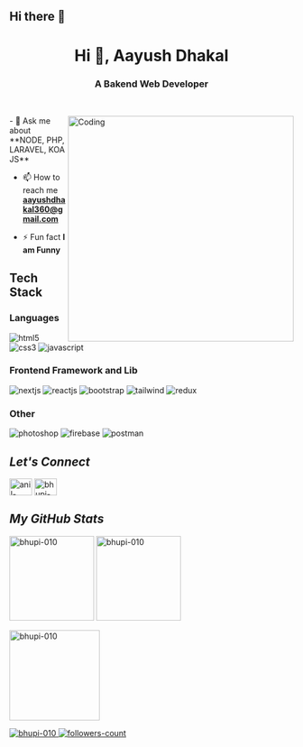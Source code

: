 ## Hi there 👋

<h1 align="center">Hi 👋, Aayush Dhakal</h1>
<h3 align="center">A Bakend Web Developer</h3>
<br>
<!----------------------------------- About Section ------------------------------------>
<div>
  <img align="right" width="400" alt="Coding" src="./coding.gif">
  </p>
- 💬 Ask me about **NODE, PHP, LARAVEL, KOA JS**

- 📫 How to reach me **aayushdhakal360@gmail.com**

- ⚡ Fun fact **I am Funny**
</div>

<!----------------------------------- Tech Stack Section ------------------------------------>
<h2>Tech Stack</h2>
<h3>Languages</h3>
<p>
    <img src="https://img.shields.io/badge/HTML5-E34F26?style=for-the-badge&logo=html5&logoColor=white" alt="html5" />
    <img src="https://img.shields.io/badge/CSS3-1572B6?style=for-the-badge&logo=css3&logoColor=white" alt="css3" />
    <img src="https://img.shields.io/badge/JavaScript-323330?style=for-the-badge&logo=javascript&logoColor=F7DF1E" alt="javascript" />
</p>
<h3>Frontend Framework and Lib</h3>
<p>
     <img src="https://img.shields.io/badge/Next%20JS-20232A?style=for-the-badge&logo=next&logoColor=61DAFB%22%20alt=%22nextjs%22" alt="nextjs" />
     <img src="https://img.shields.io/badge/React JS-20232A?style=for-the-badge&logo=react&logoColor=61DAFB" alt="reactjs" />
    <img src="https://img.shields.io/badge/Bootstrap-563D7C?style=for-the-badge&logo=bootstrap&logoColor=white" alt="bootstrap" />
    <img src="https://img.shields.io/badge/Tailwind_CSS-38B2AC?style=for-the-badge&logo=tailwind-css&logoColor=white" alt="tailwind" />
    <img src="https://img.shields.io/badge/Redux Toolkit-593D88?style=for-the-badge&logo=redux&logoColor=white" alt="redux" />
</p>
<h3>Other</h3>
<p>
    <img src="https://img.shields.io/badge/Photoshop-%2300C4CC.svg?&style=for-the-badge&logo=Photoshop&logoColor=white" alt="photoshop" />
    <img src="https://img.shields.io/badge/firebase-ffca28?style=for-the-badge&logo=firebase&logoColor=black" alt="firebase" />
    <img src="https://img.shields.io/badge/Postman-FF6C37?style=for-the-badge&logo=Postman&logoColor=white" alt="postman" />
</p>

<!----------------------------------- Social Media Links Section ------------------------------------>

<h2><i>Let's Connect</i></h2>
<p align="left">
<a href="https://linkedin.com/in/bhupendra-nath-838887233" target="blank"><img align="center" src="https://raw.githubusercontent.com/rahuldkjain/github-profile-readme-generator/master/src/images/icons/Social/linked-in-alt.svg" alt="anil-shrestha-6875591b5" height="30" width="40" /></a>
<a href="https://fb.com/bhupi.000" target="blank"><img align="center" src="https://raw.githubusercontent.com/rahuldkjain/github-profile-readme-generator/master/src/images/icons/Social/facebook.svg" alt="bhupi-010" height="30" width="40" /></a>
</p>

<!----------------------------------- GitHub Stats Section ------------------------------------>
<h2><i>My GitHub Stats</i></h2>

<p align="left" >
  <img  src="https://github-readme-stats.vercel.app/api?username=bhupi-010&show_icons=true&locale=en" alt="bhupi-010"  height="150" />
  <img  src="https://github-readme-stats.vercel.app/api/top-langs?username=bhupi-010&show_icons=true&locale=en&layout=compact" alt="bhupi-010" height="150"/>
</p>

<p> 
  <img src="https://github-readme-streak-stats.herokuapp.com/?user=bhupi-010&" alt="bhupi-010" height="160" width="max" />
<p>

<!----------------------------------- Profile View Section ------------------------------------>
                                                                                                        
<p align="left">
    <a href="https://github.com/bhupi-010">
        <img src="https://komarev.com/ghpvc/?username=bhupi-010&label=Profile%20views&color=0e75b6&style=flat" alt="bhupi-010" />
  </a>
    <a href="https://github.com/bhupi-010?tab=followers">
        <img src="https://img.shields.io/github/followers/bhupi-010?label=Followers&style=social" alt="followers-count">
    </a>
</p>
